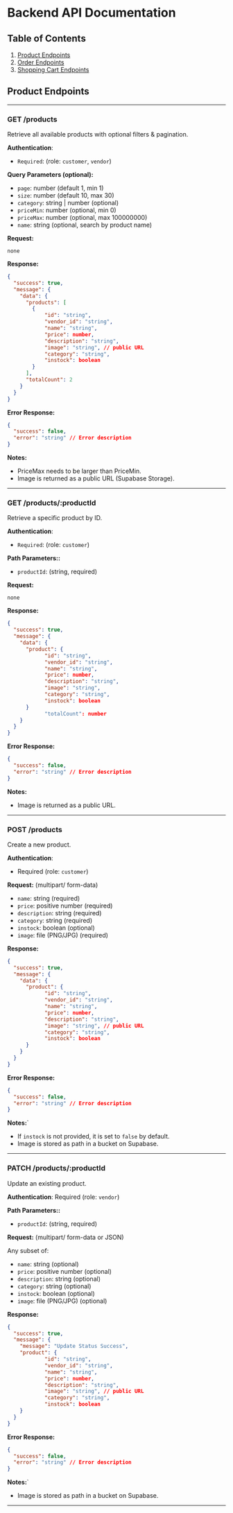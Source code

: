 # Backend API Documentation

## Table of Contents

1. [Product Endpoints](#product-endpoints)
2. [Order Endpoints](#order-endpoints)
3. [Shopping Cart Endpoints](#shoppingcart-endpoints)

## Product Endpoints
---
### GET /products
Retrieve all available products with optional filters & pagination.

**Authentication**: 
- `Required`: (role: `customer`, `vendor`)
  
**Query Parameters (optional):**
- `page`: number (default 1, min 1)
- `size`: number (default 10, max 30)
- `category`: string | number (optional)
- `priceMin`: number (optional, min 0)
- `priceMax`: number (optional, max 100000000)
- `name`: string (optional, search by product name)
  
**Request:**
```
none
```
**Response:**
```json
{
  "success": true,
  "message": {
    "data": {
      "products": [
        {
            "id": "string",
            "vendor_id": "string",
            "name": "string",
            "price": number,
            "description": "string",
            "image": "string", // public URL
            "category": "string",
            "instock": boolean
        }
      ],
      "totalCount": 2
    }
  }
}
```
**Error Response:**
```json
{
  "success": false,
  "error": "string" // Error description
}
```
**Notes:**
- PriceMax needs to be larger than PriceMin.
- Image is returned as a public URL (Supabase Storage).

---
### GET /products/:productId
Retrieve a specific product by ID.

**Authentication**: 
- `Required`: (role: `customer`)

**Path Parameters::**
- `productId`: (string, required)

**Request:**
```
none
```
**Response:**
```json
{
  "success": true,
  "message": {
    "data": {
      "product": {
            "id": "string",
            "vendor_id": "string",
            "name": "string",
            "price": number,
            "description": "string",
            "image": "string",
            "category": "string",
            "instock": boolean
      }
            "totalCount": number
    }
  }
}
```
**Error Response:**
```json
{
  "success": false,
  "error": "string" // Error description
}
```
**Notes:**
- Image is returned as a public URL.

---
### POST /products
Create a new product. 

**Authentication**: 
- Required (role: `customer`)

**Request:** (multipart/ form-data)
- `name`: string (required)
- `price`: positive number (required)
- `description`: string (required)
- `category`: string (required)
- `instock`: boolean (optional)
- `image`: file (PNG/JPG) (required)

**Response:**
```json
{
  "success": true,
  "message": {
    "data": {
      "product": {
            "id": "string",
            "vendor_id": "string",
            "name": "string",
            "price": number,
            "description": "string",
            "image": "string", // public URL
            "category": "string",
            "instock": boolean
      }
    }
  }
}
```
**Error Response:**
```json
{
  "success": false,
  "error": "string" // Error description
}
```
**Notes:**`
- If `instock` is not provided, it is set to `false` by default.
- Image is stored as path in a bucket on Supabase.

---
### PATCH /products/:productId
Update an existing product.

**Authentication**: 
Required (role: `vendor`)

**Path Parameters::**
- `productId`: (string, required)

**Request:** (multipart/ form-data or JSON)
    
Any subset of:
- `name`: string (optional)
- `price`: positive number (optional)
- `description`: string (optional)
- `category`: string (optional)
- `instock`: boolean (optional)
- `image`: file (PNG/JPG) (optional)

**Response:**
```json
{
  "success": true,
  "message": {
    "message": "Update Status Success",
    "product": {
            "id": "string",
            "vendor_id": "string",
            "name": "string",
            "price": number,
            "description": "string",
            "image": "string", // public URL
            "category": "string",
            "instock": boolean
    }
  }
}
```
**Error Response:**
```json
{
  "success": false,
  "error": "string" // Error description
}
```
**Notes:**`
- Image is stored as path in a bucket on Supabase.
---